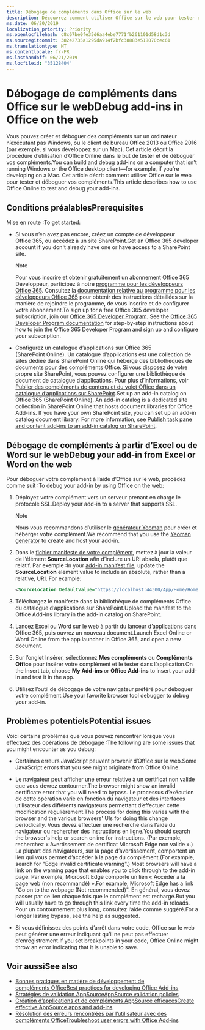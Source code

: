 ```yaml
---
title: Débogage de compléments dans Office sur le web
description: Découvrez comment utiliser Office sur le web pour tester et déboguer vos compléments.
ms.date: 06/20/2019
localization_priority: Priority
ms.openlocfilehash: c8c67be0fe35d6aa4ebe7771fb261101d58d1c3d
ms.sourcegitcommit: 382e2735a1295da914f2bfc38883e518070cec61
ms.translationtype: HT
ms.contentlocale: fr-FR
ms.lasthandoff: 06/21/2019
ms.locfileid: "35128404"
---
```

# <a name="debug-add-ins-in-office-on-the-web"></a><span data-ttu-id="25f01-103">Débogage de compléments dans Office sur le web</span><span class="sxs-lookup"><span data-stu-id="25f01-103">Debug add-ins in Office on the web</span></span>


<span data-ttu-id="25f01-104">Vous pouvez créer et déboguer des compléments sur un ordinateur n’exécutant pas Windows, ou le client de bureau Office 2013 ou Office 2016 (par exemple, si vous développez sur un Mac). Cet article décrit la procédure d’utilisation d’Office Online dans le but de tester et de déboguer vos compléments.</span><span class="sxs-lookup"><span data-stu-id="25f01-104">You can build and debug add-ins on a computer that isn't running Windows or the Office desktop client&mdash;for example, if you're developing on a Mac.</span></span> <span data-ttu-id="25f01-105">Cet article décrit comment utiliser Office sur le web pour tester et déboguer vos compléments.</span><span class="sxs-lookup"><span data-stu-id="25f01-105">This article describes how to use Office Online to test and debug your add-ins.</span></span> 

## <a name="prerequisites"></a><span data-ttu-id="25f01-106">Conditions préalables</span><span class="sxs-lookup"><span data-stu-id="25f01-106">Prerequisites</span></span>

<span data-ttu-id="25f01-107">Mise en route :</span><span class="sxs-lookup"><span data-stu-id="25f01-107">To get started:</span></span>

- <span data-ttu-id="25f01-108">Si vous n’en avez pas encore, créez un compte de développeur Office 365, ou accédez à un site SharePoint.</span><span class="sxs-lookup"><span data-stu-id="25f01-108">Get an Office 365 developer account if you don't already have one or have access to a SharePoint site.</span></span>

  > [!NOTE]
  > <span data-ttu-id="25f01-p102">Pour vous inscrire et obtenir gratuitement un abonnement Office 365 Développeur, participez à notre [programme pour les développeurs Office 365](https://developer.microsoft.com/office/dev-program). Consultez la [documentation relative au programme pour les développeurs Office 365](/office/developer-program/office-365-developer-program) pour obtenir des instructions détaillées sur la manière de rejoindre le programme, de vous inscrire et de configurer votre abonnement.</span><span class="sxs-lookup"><span data-stu-id="25f01-p102">To sign up for a free Office 365 developer subscription, join our [Office 365 Developer Program](https://developer.microsoft.com/office/dev-program). See the [Office 365 Developer Program documentation](/office/developer-program/office-365-developer-program) for step-by-step instructions about how to join the Office 365 Developer Program and sign up and configure your subscription.</span></span>

- <span data-ttu-id="25f01-p103">Configurez un catalogue d’applications sur Office 365 (SharePoint Online). Un catalogue d’applications est une collection de sites dédiée dans SharePoint Online qui héberge des bibliothèques de documents pour des compléments Office. Si vous disposez de votre propre site SharePoint, vous pouvez configurer une bibliothèque de document de catalogue d’applications. Pour plus d’informations, voir [Publier des compléments de contenu et du volet Office dans un catalogue d’applications sur SharePoint](../publish/publish-task-pane-and-content-add-ins-to-an-add-in-catalog.md).</span><span class="sxs-lookup"><span data-stu-id="25f01-p103">Set up an add-in catalog on Office 365 (SharePoint Online). An add-in catalog is a dedicated site collection in SharePoint Online that hosts document libraries for Office Add-ins. If you have your own SharePoint site, you can set up an add-in catalog document library. For more information, see [Publish task pane and content add-ins to an add-in catalog on SharePoint](../publish/publish-task-pane-and-content-add-ins-to-an-add-in-catalog.md).</span></span>


## <a name="debug-your-add-in-from-excel-or-word-on-the-web"></a><span data-ttu-id="25f01-114">Débogage de compléments à partir d’Excel ou de Word sur le web</span><span class="sxs-lookup"><span data-stu-id="25f01-114">Debug your add-in from Excel or Word on the web</span></span>

<span data-ttu-id="25f01-115">Pour déboguer votre complément à l’aide d’Office sur le web, procédez comme suit :</span><span class="sxs-lookup"><span data-stu-id="25f01-115">To debug your add-in by using Office on the web:</span></span>

1. <span data-ttu-id="25f01-116">Déployez votre complément vers un serveur prenant en charge le protocole SSL.</span><span class="sxs-lookup"><span data-stu-id="25f01-116">Deploy your add-in to a server that supports SSL.</span></span>

    > [!NOTE]
    > <span data-ttu-id="25f01-117">Nous vous recommandons d’utiliser le [générateur Yeoman](https://github.com/OfficeDev/generator-office) pour créer et héberger votre complément.</span><span class="sxs-lookup"><span data-stu-id="25f01-117">We recommend that you use the [Yeoman generator](https://github.com/OfficeDev/generator-office) to create and host your add-in.</span></span>

2. <span data-ttu-id="25f01-p104">Dans le [fichier manifeste de votre complément](../develop/add-in-manifests.md), mettez à jour la valeur de l’élément **SourceLocation** afin d’inclure un URI absolu, plutôt que relatif. Par exemple :</span><span class="sxs-lookup"><span data-stu-id="25f01-p104">In your [add-in manifest file](../develop/add-in-manifests.md), update the **SourceLocation** element value to include an absolute, rather than a relative, URI. For example:</span></span>

    ```xml
    <SourceLocation DefaultValue="https://localhost:44300/App/Home/Home.html" />
    ```

3. <span data-ttu-id="25f01-120">Téléchargez le manifeste dans la bibliothèque de compléments Office du catalogue d’applications sur SharePoint.</span><span class="sxs-lookup"><span data-stu-id="25f01-120">Upload the manifest to the Office Add-ins library in the add-in catalog on SharePoint.</span></span>

4. <span data-ttu-id="25f01-121">Lancez Excel ou Word sur le web à partir du lanceur d’applications dans Office 365, puis ouvrez un nouveau document.</span><span class="sxs-lookup"><span data-stu-id="25f01-121">Launch Excel Online or Word Online from the app launcher in Office 365, and open a new document.</span></span>

5. <span data-ttu-id="25f01-122">Sur l’onglet Insérer, sélectionnez  **Mes compléments** ou **Compléments Office** pour insérer votre complément et le tester dans l’application.</span><span class="sxs-lookup"><span data-stu-id="25f01-122">On the Insert tab, choose  **My Add-ins** or **Office Add-ins** to insert your add-in and test it in the app.</span></span>

6. <span data-ttu-id="25f01-123">Utilisez l’outil de débogage de votre navigateur préféré pour déboguer votre complément.</span><span class="sxs-lookup"><span data-stu-id="25f01-123">Use your favorite browser tool debugger to debug your add-in.</span></span>

## <a name="potential-issues"></a><span data-ttu-id="25f01-124">Problèmes potentiels</span><span class="sxs-lookup"><span data-stu-id="25f01-124">Potential issues</span></span>

<span data-ttu-id="25f01-125">Voici certains problèmes que vous pouvez rencontrer lorsque vous effectuez des opérations de débogage :</span><span class="sxs-lookup"><span data-stu-id="25f01-125">The following are some issues that you might encounter as you debug:</span></span>

- <span data-ttu-id="25f01-126">Certaines erreurs JavaScript peuvent provenir d’Office sur le web.</span><span class="sxs-lookup"><span data-stu-id="25f01-126">Some JavaScript errors that you see might originate from Office Online.</span></span>

- <span data-ttu-id="25f01-127">Le navigateur peut afficher une erreur relative à un certificat non valide que vous devrez contourner.</span><span class="sxs-lookup"><span data-stu-id="25f01-127">The browser might show an invalid certificate error that you will need to bypass.</span></span> <span data-ttu-id="25f01-128">Le processus d’exécution de cette opération varie en fonction du navigateur et des interfaces utilisateur des différents navigateurs permettant d’effectuer cette modification régulièrement.</span><span class="sxs-lookup"><span data-stu-id="25f01-128">The process for doing this varies with the browser and the various browsers' UIs for doing this change periodically.</span></span> <span data-ttu-id="25f01-129">Vous devez effectuer une recherche dans l’aide du navigateur ou rechercher des instructions en ligne.</span><span class="sxs-lookup"><span data-stu-id="25f01-129">You should search the browser's help or search online for instructions.</span></span> <span data-ttu-id="25f01-130">(Par exemple, recherchez « Avertissement de certificat Microsoft Edge non valide ».) La plupart des navigateurs, sur la page d’avertissement, comportent un lien qui vous permet d’accéder à la page du complément.</span><span class="sxs-lookup"><span data-stu-id="25f01-130">(For example, search for "Edge invalid certificate warning".) Most browsers will have a link on the warning page that enables you to click through to the add-in page.</span></span> <span data-ttu-id="25f01-131">Par exemple, Microsoft Edge comporte un lien « Accéder à la page web (non recommandé) ».</span><span class="sxs-lookup"><span data-stu-id="25f01-131">For example, Microsoft Edge has a link "Go on to the webpage (Not recommended)".</span></span> <span data-ttu-id="25f01-132">En général, vous devez passer par ce lien chaque fois que le complément est rechargé.</span><span class="sxs-lookup"><span data-stu-id="25f01-132">But you will usually have to go through this link every time the add-in reloads.</span></span> <span data-ttu-id="25f01-133">Pour un contournement plus long, consultez l’aide comme suggéré.</span><span class="sxs-lookup"><span data-stu-id="25f01-133">For a longer lasting bypass, see the help as suggested.</span></span>

- <span data-ttu-id="25f01-134">Si vous définissez des points d’arrêt dans votre code, Office sur le web peut générer une erreur indiquant qu’il ne peut pas effectuer d’enregistrement.</span><span class="sxs-lookup"><span data-stu-id="25f01-134">If you set breakpoints in your code, Office Online might throw an error indicating that it is unable to save.</span></span>

## <a name="see-also"></a><span data-ttu-id="25f01-135">Voir aussi</span><span class="sxs-lookup"><span data-stu-id="25f01-135">See also</span></span>

- [<span data-ttu-id="25f01-136">Bonnes pratiques en matière de développement de compléments Office</span><span class="sxs-lookup"><span data-stu-id="25f01-136">Best practices for developing Office Add-ins</span></span>](../concepts/add-in-development-best-practices.md)
- [<span data-ttu-id="25f01-137">Stratégies de validation AppSource</span><span class="sxs-lookup"><span data-stu-id="25f01-137">AppSource validation policies</span></span>](/office/dev/store/validation-policies)  
- [<span data-ttu-id="25f01-138">Création d’applications et de compléments AppSource efficaces</span><span class="sxs-lookup"><span data-stu-id="25f01-138">Create effective AppSource apps and add-ins</span></span>](/office/dev/store/create-effective-office-store-listings)  
- [<span data-ttu-id="25f01-139">Résolution des erreurs rencontrées par l’utilisateur avec des compléments Office</span><span class="sxs-lookup"><span data-stu-id="25f01-139">Troubleshoot user errors with Office Add-ins</span></span>](testing-and-troubleshooting.md)
    

